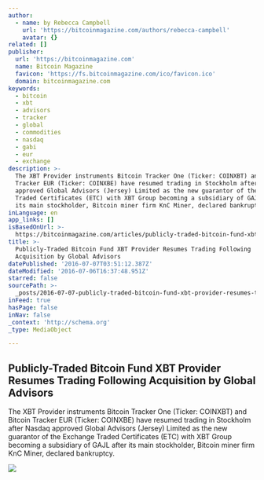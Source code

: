 ```yaml
---
author:
  - name: by Rebecca Campbell
    url: 'https://bitcoinmagazine.com/authors/rebecca-campbell'
    avatar: {}
related: []
publisher:
  url: 'https://bitcoinmagazine.com'
  name: Bitcoin Magazine
  favicon: 'https://fs.bitcoinmagazine.com/ico/favicon.ico'
  domain: bitcoinmagazine.com
keywords:
  - bitcoin
  - xbt
  - advisors
  - tracker
  - global
  - commodities
  - nasdaq
  - gabi
  - eur
  - exchange
description: >-
  The XBT Provider instruments Bitcoin Tracker One (Ticker: COINXBT) and Bitcoin
  Tracker EUR (Ticker: COINXBE) have resumed trading in Stockholm after Nasdaq
  approved Global Advisors (Jersey) Limited as the new guarantor of the Exchange
  Traded Certificates (ETC) with XBT Group becoming a subsidiary of GAJL after
  its main stockholder, Bitcoin miner firm KnC Miner, declared bankruptcy.
inLanguage: en
app_links: []
isBasedOnUrl: >-
  https://bitcoinmagazine.com/articles/publicly-traded-bitcoin-fund-xbt-provider-resumes-trading-following-acquisition-by-global-advisors-1467821753
title: >-
  Publicly-Traded Bitcoin Fund XBT Provider Resumes Trading Following
  Acquisition by Global Advisors
datePublished: '2016-07-07T03:51:12.387Z'
dateModified: '2016-07-06T16:37:48.951Z'
starred: false
sourcePath: >-
  _posts/2016-07-07-publicly-traded-bitcoin-fund-xbt-provider-resumes-trading-fo.md
inFeed: true
hasPage: false
inNav: false
_context: 'http://schema.org'
_type: MediaObject

---
```

<article style=""><h1>Publicly-Traded Bitcoin Fund XBT Provider Resumes Trading Following Acquisition by Global Advisors</h1><p>The XBT Provider instruments Bitcoin Tracker One (Ticker: COINXBT) and Bitcoin Tracker EUR (Ticker: COINXBE) have resumed trading in Stockholm after Nasdaq approved Global Advisors (Jersey) Limited as the new guarantor of the Exchange Traded Certificates (ETC) with XBT Group becoming a subsidiary of GAJL after its main stockholder, Bitcoin miner firm KnC Miner, declared bankruptcy.</p><img src="https://fs.bitcoinmagazine.com/img/articles/publicly-traded-bitcoin-fund-xbt-provider-resumes-trading-following-acquisition-by-global-advisors.jpg" /></article>